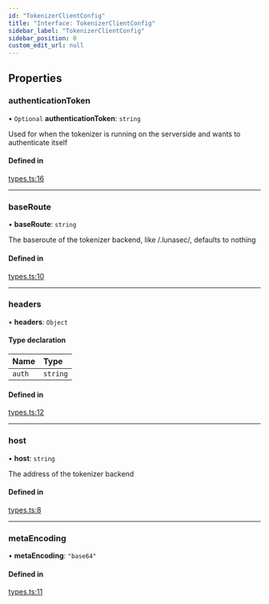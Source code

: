 ```yaml
---
id: "TokenizerClientConfig"
title: "Interface: TokenizerClientConfig"
sidebar_label: "TokenizerClientConfig"
sidebar_position: 0
custom_edit_url: null
---
```


## Properties

### authenticationToken

• `Optional` **authenticationToken**: `string`

Used for when the tokenizer is running on the serverside and wants to authenticate itself

#### Defined in

[types.ts:16](https://github.com/refinery-labs/lunasec-monorepo/blob/6c5edb8/js/sdks/packages/tokenizer-sdk/src/types.ts#L16)

___

### baseRoute

• **baseRoute**: `string`

The baseroute of the tokenizer backend, like /.lunasec/, defaults to nothing

#### Defined in

[types.ts:10](https://github.com/refinery-labs/lunasec-monorepo/blob/6c5edb8/js/sdks/packages/tokenizer-sdk/src/types.ts#L10)

___

### headers

• **headers**: `Object`

#### Type declaration

| Name | Type |
| :------ | :------ |
| `auth` | `string` |

#### Defined in

[types.ts:12](https://github.com/refinery-labs/lunasec-monorepo/blob/6c5edb8/js/sdks/packages/tokenizer-sdk/src/types.ts#L12)

___

### host

• **host**: `string`

The address of the tokenizer backend

#### Defined in

[types.ts:8](https://github.com/refinery-labs/lunasec-monorepo/blob/6c5edb8/js/sdks/packages/tokenizer-sdk/src/types.ts#L8)

___

### metaEncoding

• **metaEncoding**: ``"base64"``

#### Defined in

[types.ts:11](https://github.com/refinery-labs/lunasec-monorepo/blob/6c5edb8/js/sdks/packages/tokenizer-sdk/src/types.ts#L11)

